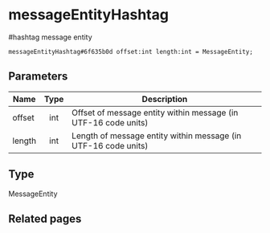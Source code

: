 # messageEntityHashtag
#hashtag message entity

```
messageEntityHashtag#6f635b0d offset:int length:int = MessageEntity;
```

## Parameters
| Name | Type | Description |
| ---- | :----: | ----------- |
| offset | int | Offset of message entity within message (in UTF-16 code units) |
| length | int | Length of message entity within message (in UTF-16 code units) |


## Type
MessageEntity

## Related pages
